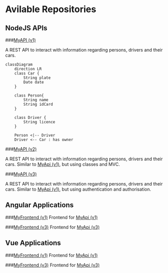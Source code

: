 # Avilable Repositories

<!--
**catarinafoliveira/catarinafoliveira** is a ✨ _special_ ✨ repository because its `README.md` (this file) appears on your GitHub profile.

Here are some ideas to get you started:

- 🔭 I’m currently working on ...
- 🌱 I’m currently learning ...
- 👯 I’m looking to collaborate on ...
- 🤔 I’m looking for help with ...
- 💬 Ask me about ...
- 📫 How to reach me: ...
- 😄 Pronouns: ...
- ⚡ Fun fact: ...
-->

## NodeJS APIs
###[MyAPI (v1)](https://github.com/catarinafoliveira/myApi_v1)

A REST API to interact with information regarding persons, drivers and their cars.

```mermaid
classDiagram
    direction LR
    class Car {
        String plate
        Date date
    }
    
    class Person{
        String name
        String idCard
    }

    class Driver {
        String licence
    }

    Person <|-- Driver 
    Driver <-- Car : has owner
```

###[MyAPI (v2)](https://github.com/catarinafoliveira/myApi_v2)

A REST API to interact with information regarding persons, drivers and their cars.
Similar to [MyApi (v1)](https://github.com/catarinafoliveira/myApi_v1), but using classes and MVC.

###[MyAPI (v3)](https://github.com/catarinafoliveira/myApi_v3)

A REST API to interact with information regarding persons, drivers and their cars.
Similar to [MyApi (v1)](https://github.com/catarinafoliveira/myApi_v1), but using authentication and authorisation.

## Angular Applications
###[MyFrontend (v1)](https://github.com/catarinafoliveira/AngularFrontend_v1)
Frontend for [MyApi (v1)](https://github.com/catarinafoliveira/myApi_v1)

###[MyFrontend (v3)](https://github.com/catarinafoliveira/AngularFrontend_v2)
Frontend for [MyApi (v3)](https://github.com/catarinafoliveira/myApi_v3)

## Vue Applications
###[MyFrontend (v1)](https://github.com/catarinafoliveira/myFrontend_v1)
Frontend for [MyApi (v1)](https://github.com/catarinafoliveira/myApi_v1)

###[MyFrontend (v3)](https://github.com/catarinafoliveira/myFrontend_v3)
Frontend for [MyApi (v3)](https://github.com/catarinafoliveira/myApi_v3)
